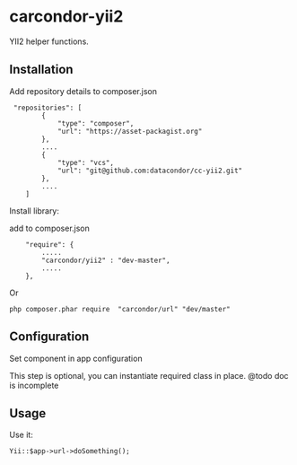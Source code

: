 # carcondor-yii2
YII2 helper functions.


## Installation

Add repository details to composer.json

     "repositories": [
            {
                "type": "composer",
                "url": "https://asset-packagist.org"
            },
            ....
            {
                "type": "vcs",
                "url": "git@github.com:datacondor/cc-yii2.git"
            },
            ....
        ]
        
Install library: 

add to composer.json        
        
        "require": {
            .....
            "carcondor/yii2" : "dev-master",
            .....    
        },
        
Or 

    php composer.phar require  "carcondor/url" "dev/master"        

## Configuration 

Set component in app configuration

This step is optional, you can instantiate required class in place. @todo doc is incomplete




## Usage

Use it:

    Yii::$app->url->doSomething();
